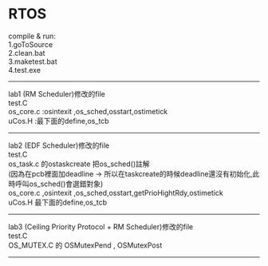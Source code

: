 # RTOS

compile & run:  
1.goToSource  
2.clean.bat  
3.maketest.bat  
4.test.exe  

_________________________________________________________________________________

lab1 (RM Scheduler)修改的file  
test.C  
os_core.c :osintexit ,os_sched,osstart,ostimetick  
uCos.H :最下面的define,os_tcb  

_________________________________________________________________________________

lab2 (EDF Scheduler)修改的file  
test.C  
os_task.c 的ostaskcreate 把os_sched()註解   
(因為在pcb裡面加deadline -> 所以在taskcreate的時候deadline還沒有初始化,此時呼叫os_sched()會選錯對象)    
os_core.c ,osintexit ,os_sched,osstart,getPrioHightRdy,ostimetick  
uCos.H 最下面的define,os_tcb  

_________________________________________________________________________________

lab3 (Ceiling Priority Protocol + RM Scheduler)修改的file  
test.C  
OS_MUTEX.C 的 OSMutexPend , OSMutexPost  

_________________________________________________________________________________
